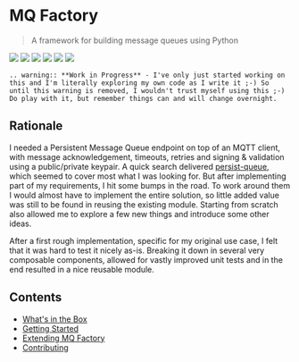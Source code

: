 # MQ Factory

> A framework for building message queues using Python

[![](https://img.shields.io/pypi/v/mqfactory.svg)](https://pypi.python.org/pypi/mqfactory/)
[![](https://img.shields.io/pypi/pyversions/mqfactory.svg)](https://pypi.python.org/pypi/mqfactory/)
[![](https://secure.travis-ci.org/christophevg/py-mqfactory.svg?branch=master)](http://travis-ci.org/christophevg/py-mqfactory)
[![](https://readthedocs.org/projects/mqfactory/badge/?version=latest)](https://mqfactory.readthedocs.io/en/latest/?badge=latest)
[![](https://coveralls.io/repos/github/christophevg/py-mqfactory/badge.svg?branch=master)](https://coveralls.io/github/christophevg/py-mqfactory?branch=master)
[![](https://img.shields.io/badge/PyPi_Template-v0.0.6-blue.svg)](https://github.com/christophevg/pypi-template)

```eval_rst
.. warning:: **Work in Progress** - I've only just started working on this and I'm literally exploring my own code as I write it ;-) So until this warning is removed, I wouldn't trust myself using this ;-) Do play with it, but remember things can and will change overnight.
```

## Rationale

I needed a Persistent Message Queue endpoint on top of an MQTT client, with message acknowledgement, timeouts, retries and signing & validation using a public/private keypair. A quick search delivered [persist-queue](https://github.com/peter-wangxu/persist-queue), which seemed to cover most what I was looking for. But after implementing part of my requirements, I hit some bumps in the road. To work around them I would almost have to implement the entire solution, so little added value was still to be found in reusing the existing module. Starting from scratch also allowed me to explore a few new things and introduce some other ideas.

After a first rough implementation, specific for my original use case, I felt that it was hard to test it nicely as-is. Breaking it down in several very composable components, allowed for vastly improved unit tests and in the end resulted in a nice reusable module.

## Contents

* [What's in the Box](whats-in-the-box.md)
* [Getting Started](getting-started.md)
* [Extending MQ Factory](extending.md)
* [Contributing](contributing.md)

